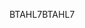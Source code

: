 <span data-ttu-id="90311-101">BTAHL7</span><span class="sxs-lookup"><span data-stu-id="90311-101">BTAHL7</span></span>